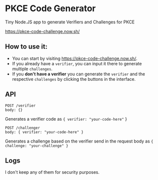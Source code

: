 # PKCE Code Generator
Tiny Node.JS app to generate Verifiers and Challenges for PKCE 

https://pkce-code-challenge.now.sh/


## How to use it:

- You can start by visiting https://pkce-code-challenge.now.sh/.
- If you already have a `verifier`, you can input it there to generate multiple `challenges`.
- If you **don't have a verifier** you can generate the `verifier` and the respective `challenges` by clicking the buttons in the interface.

## API

```
POST /verifier
body: {}
```
Generates a verifier code as `{ verifier: "your-code-here"` }




```
POST /challenger
body: { verifier: "your-code-here" }
```
Generates a challenge based on the verifier send in the request body as `{ challenge: "your-challenge" }`

## Logs

I don't keep any of them for security purposes.
